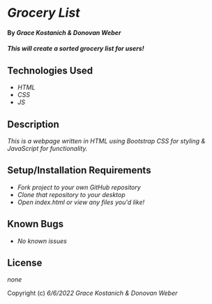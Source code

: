 # _Grocery List_

#### By _**Grace Kostanich & Donovan Weber**_

#### _This will create a sorted grocery list for users!_

## Technologies Used

* _HTML_
* _CSS_
* _JS_

## Description

_This is a webpage written in HTML using Bootstrap CSS for styling & JavaScript for functionality._

## Setup/Installation Requirements

* _Fork project to your own GitHub repository_ 
* _Clone that repository to your desktop_
* _Open index.html or view any files you'd like!_

## Known Bugs

* _No known issues_

## License

_none_

Copyright (c) _6/6/2022_ _Grace Kostanich & Donovan Weber_